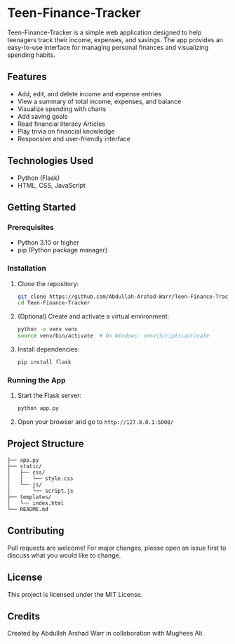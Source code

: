 # Teen-Finance-Tracker

Teen-Finance-Tracker is a simple web application designed to help teenagers track their income, expenses, and savings. The app provides an easy-to-use interface for managing personal finances and visualizing spending habits.

## Features
- Add, edit, and delete income and expense entries
- View a summary of total income, expenses, and balance
- Visualize spending with charts 
- Add saving goals
- Read financial literacy Articles
- Play trivia on financial knowledge
- Responsive and user-friendly interface

## Technologies Used
- Python (Flask)
- HTML, CSS, JavaScript

## Getting Started

### Prerequisites
- Python 3.10 or higher
- pip (Python package manager)

### Installation
1. Clone the repository:
   ```bash
   git clone https://github.com/Abdullah-Arshad-Warr/Teen-Finance-Tracker.git
   cd Teen-Finance-Tracker
   ```
2. (Optional) Create and activate a virtual environment:
   ```bash
   python -m venv venv
   source venv/bin/activate  # On Windows: venv\Scripts\activate
   ```
3. Install dependencies:
   ```bash
   pip install flask
   ```

### Running the App
1. Start the Flask server:
   ```bash
   python app.py
   ```
2. Open your browser and go to `http://127.0.0.1:5000/`

## Project Structure
```
├── app.py
├── static/
│   ├── css/
│   │   └── style.css
│   └── js/
│       └── script.js
├── templates/
│   └── index.html
└── README.md
```

## Contributing
Pull requests are welcome! For major changes, please open an issue first to discuss what you would like to change.

## License
This project is licensed under the MIT License.

## Credits
Created by Abdullah Arshad Warr in collaboration with Mughees Ali.